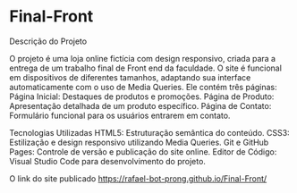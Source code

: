 # Final-Front

Descrição do Projeto

O projeto é uma loja online fictícia com design responsivo, criada para a entrega de um trabalho final de Front end da faculdade. O site é funcional em dispositivos de diferentes tamanhos, adaptando sua interface automaticamente com o uso de Media Queries. Ele contém três páginas:
Página Inicial: Destaques de produtos e promoções.
Página de Produto: Apresentação detalhada de um produto específico.
Página de Contato: Formulário funcional para os usuários entrarem em contato.

Tecnologias Utilizadas
HTML5: Estruturação semântica do conteúdo.
CSS3: Estilização e design responsivo utilizando Media Queries.
Git e GitHub Pages: Controle de versão e publicação do site online.
Editor de Código: Visual Studio Code para desenvolvimento do projeto.

O link do site publicado
https://rafael-bot-prong.github.io/Final-Front/
